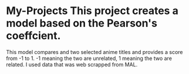 # My-Projects This project creates a model based on the Pearson's coeffcient. 
This model compares and two selected anime titles and provides a score from -1 to 1. -1 meaning the two are unrelated, 1 meaning the two are related.
I used data that was web scrapped from MAL. 
